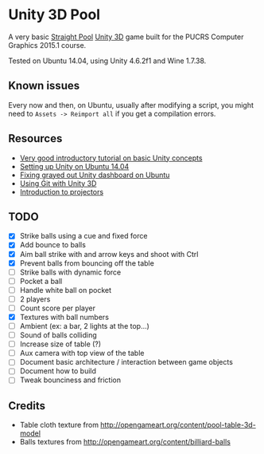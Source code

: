 # Unity 3D Pool

A very basic [Straight Pool](http://en.wikipedia.org/wiki/Straight_pool)
[Unity 3D](http://unity3d.com/) game built for the PUCRS Computer Graphics 2015.1
course.

Tested on Ubuntu 14.04, using Unity 4.6.2f1 and Wine 1.7.38.

## Known issues

Every now and then, on Ubuntu, usually after modifying a script, you might need
to `Assets -> Reimport all` if you get a compilation errors.

## Resources

- [Very good introductory tutorial on basic Unity concepts](http://unity3d.com/learn/tutorials/projects/roll-a-ball)
- [Setting up Unity on Ubuntu 14.04](http://wiki.unity3d.com/index.php/Running_Unity_on_Linux_through_Wine)
- [Fixing grayed out Unity dashboard on Ubuntu](http://wiki.unity3d.com/index.php/Running_Unity_on_Linux_through_Wine#Unity_dashboard_is_all_grayed_out)
- [Using Git with Unity 3D](http://stackoverflow.com/a/18225479)
- [Introduction to projectors](https://www.youtube.com/watch?v=44Nad3QwuoA)

## TODO

- [x] Strike balls using a cue and fixed force
- [x] Add bounce to balls
- [x] Aim ball strike with and arrow keys and shoot with Ctrl
- [x] Prevent balls from bouncing off the table
- [ ] Strike balls with dynamic force
- [ ] Pocket a ball
- [ ] Handle white ball on pocket
- [ ] 2 players
- [ ] Count score per player
- [x] Textures with ball numbers
- [ ] Ambient (ex: a bar, 2 lights at the top...)
- [ ] Sound of balls colliding
- [ ] Increase size of table (?)
- [ ] Aux camera with top view of the table
- [ ] Document basic architecture / interaction between game objects
- [ ] Document how to build
- [ ] Tweak bounciness and friction

## Credits

- Table cloth texture from http://opengameart.org/content/pool-table-3d-model
- Balls textures from http://opengameart.org/content/billiard-balls
